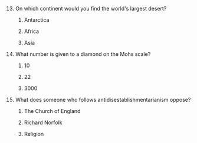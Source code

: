 13. On which continent would you find the world's largest desert?


    1. Antarctica


    2. Africa


    3. Asia


14. What number is given to a diamond on the Mohs scale?


    1. 10


    2. 22


    3. 3000


15. What does someone who follows antidisestablishmentarianism oppose?


    1. The Church of England


    2. Richard Norfolk


    3. Religion
